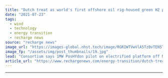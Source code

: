 ```yaml
---
title: "Dutch treat as world's first offshore oil rig-housed green H2 project gets go-ahead"
date: "2021-07-23"
tags: 
  - wind
  - technology
  - energy transition
  - recharge news
source: "recharge news"
image_url: "https://images-global.nhst.tech/image/RGRIWTVwVlA5TzBvTEN5Tnl6UzJueVZMYWs1d1E1YjFUV0NidXo1OWlPRT0=/nhst/binary/cbd8a131feefce6c00cd8e96b23d57e5"
image_fp: "/assets/img/post_thumbnails/19.jpg"
lead: "Consortium says 1MW PosHYdon pilot on electrified platform off Netherlands to be powered by offshore wind — but unclear if this will be simulated"
article_url: "https://www.rechargenews.com/energy-transition/dutch-treat-as-worlds-first-offshore-oil-rig-housed-green-h2-project-gets-go-ahead/2-1-1043998"
---
```


---
